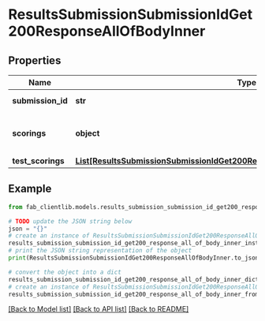 # ResultsSubmissionSubmissionIdGet200ResponseAllOfBodyInner


## Properties

Name | Type | Description | Notes
------------ | ------------- | ------------- | -------------
**submission_id** | **str** | ID of submission. | [optional] 
**scorings** | **object** | Dictionary of submission scores. | [optional] 
**test_scorings** | [**List[ResultsSubmissionSubmissionIdGet200ResponseAllOfBodyInnerTestScoringsInner]**](ResultsSubmissionSubmissionIdGet200ResponseAllOfBodyInnerTestScoringsInner.md) |  | [optional] 

## Example

```python
from fab_clientlib.models.results_submission_submission_id_get200_response_all_of_body_inner import ResultsSubmissionSubmissionIdGet200ResponseAllOfBodyInner

# TODO update the JSON string below
json = "{}"
# create an instance of ResultsSubmissionSubmissionIdGet200ResponseAllOfBodyInner from a JSON string
results_submission_submission_id_get200_response_all_of_body_inner_instance = ResultsSubmissionSubmissionIdGet200ResponseAllOfBodyInner.from_json(json)
# print the JSON string representation of the object
print(ResultsSubmissionSubmissionIdGet200ResponseAllOfBodyInner.to_json())

# convert the object into a dict
results_submission_submission_id_get200_response_all_of_body_inner_dict = results_submission_submission_id_get200_response_all_of_body_inner_instance.to_dict()
# create an instance of ResultsSubmissionSubmissionIdGet200ResponseAllOfBodyInner from a dict
results_submission_submission_id_get200_response_all_of_body_inner_from_dict = ResultsSubmissionSubmissionIdGet200ResponseAllOfBodyInner.from_dict(results_submission_submission_id_get200_response_all_of_body_inner_dict)
```
[[Back to Model list]](../README.md#documentation-for-models) [[Back to API list]](../README.md#documentation-for-api-endpoints) [[Back to README]](../README.md)


